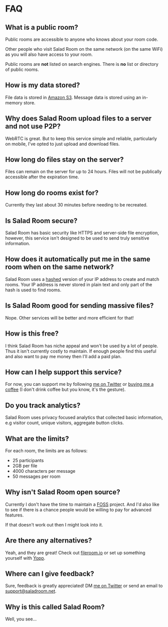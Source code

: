 # FAQ
## What is a public room?
Public rooms are accessible to anyone who knows about your room code.

Other people who visit Salad Room on the same network (on the same WiFi) as you will also have access to your room.

Public rooms are **not** listed on search engines. There is **no** list or directory of public rooms.

## How is my data stored?
File data is stored in [Amazon S3](https://aws.amazon.com/s3/). Message data is stored using an in-memory store.

## Why does Salad Room upload files to a server and not use P2P?
WebRTC is great. But to keep this service simple and reliable, particularly on mobile, I've opted to just upload and download files.

## How long do files stay on the server?
Files can remain on the server for up to 24 hours. Files will not be publically accessible after the expiration time.

## How long do rooms exist for?
Currently they last about 30 minutes before needing to be recreated.

## Is Salad Room secure?
Salad Room has basic security like HTTPS and server-side file encryption, however, this service isn't designed to be used to send truly sensitive information.

## How does it automatically put me in the same room when on the same network?
Salad Room uses a [hashed](https://en.wikipedia.org/wiki/Hash_function) version of your IP address to create and match rooms. Your IP address is never stored in plain text and only part of the hash is used to find rooms.

## Is Salad Room good for sending massive files?
Nope. Other services will be better and more efficient for that!

## How is this free?
I think Salad Room has niche appeal and won't be used by a lot of people. Thus it isn't currently costly to maintain. If enough people find this useful and also want to pay me money then I'll add a paid plan.

## How can I help support this service?
For now, you can support me by following [me on Twitter](https://twitter.com/anthonyec) or [buying me a coffee](https://www.buymeacoffee.com/anthonyec) (I don't drink coffee but you know, it's the gesture).

## Do you track analytics?
Salad Room uses privacy focused analytics that collected basic information, e.g visitor count, unique visitors, aggregate button clicks.

## What are the limits?
For each room, the limits are as follows:
- 25 participants
- 2GB per file
- 4000 characters per message
- 50 messages per room

## Why isn't Salad Room open source?
Currently I don't have the time to maintain a [FOSS](https://en.wikipedia.org/wiki/Free_and_open-source_software) project. And I'd also like to see if there is a chance people would be willing to pay for advanced features.

If that doesn't work out then I might look into it.

## Are there any alternatives?
Yeah, and they are great! Check out [fileroom.io](https://fileroom.io) or set up something yourself with [Yopp](https://github.com/josephernest/Yopp).

## Where can I give feedback?
Sure, feedback is greatly appreciated! DM [me on Twitter](https://twitter.com/anthonyec) or send an email to [support@saladroom.net](mailto:support@saladroom.net).

## Why is this called Salad Room?
Well, you see...

